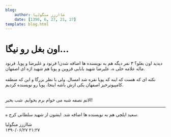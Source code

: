 ```yaml
---
blog:
    author: شااززز منگولیا
    date: [1390, 6, 27, 21, 27]
template: blog.html
---
```

# اون بغل رو نیگا...

<div class="cnt">
دیدید اون بغلو؟ ۳ نفر دیگه هم به نویسنده ها اضافه شدن! فرنود و علیرضا و پویا. فرنود ماله علامه حلی ه، علیرضا شهید بابایی قزوین و پویا هم شهید اژه ای اصفهان.<br/><br/>نکته ای که هست که اینه که پویا نقره شد امسال. ولی با نظر بزرگا و این که منطقه کامپیوترخیز اصفهان یکی ازش باشه اینجا، پویا رو نویسنده کردیم.<br/><br/><p>الانم نصفه شبه می خوام برم بخوابم. شب بخیر!</p>
<hr size="2" width="100%"/>
<p>سعید ایلچی هم به نویسنده ها اضافه شد. ایشون از شهید سلطانی کرج ه.</p>
<p></p>
</div>

<div class="blog-info">
    <div class="blog-author">شااززز منگولیا</div>
    <div class="blog-date">۱۳۹۰/۰۶/۲۷ ۲۱:۲۷</div>
</div>

